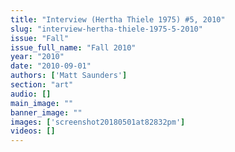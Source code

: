 ```yaml
---
title: "Interview (Hertha Thiele 1975) #5, 2010"
slug: "interview-hertha-thiele-1975-5-2010"
issue: "Fall"
issue_full_name: "Fall 2010"
year: "2010"
date: "2010-09-01"
authors: ['Matt Saunders']
section: "art"
audio: []
main_image: ""
banner_image: ""
images: ['screenshot20180501at82832pm']
videos: []
---
```


